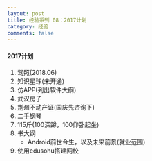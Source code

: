 ```yaml
---
layout: post
title: 经验系列 08：2017计划
category: 经验
comments: false
---
```

 
#### 2017计划

1. 驾照(2018.06)
2. 知识星球(未开通)
3. 仿APP(列出软件大纲)
4. 武汉房子
5. 荆州不动产证(国庆先咨询下)
6. 二手钢琴
7. 115斤(100深蹲，100仰卧起坐)
8. 书大纲
	* Android前世今生，以及未来前景(就业范围)
9. 使用edusohu搭建网校


